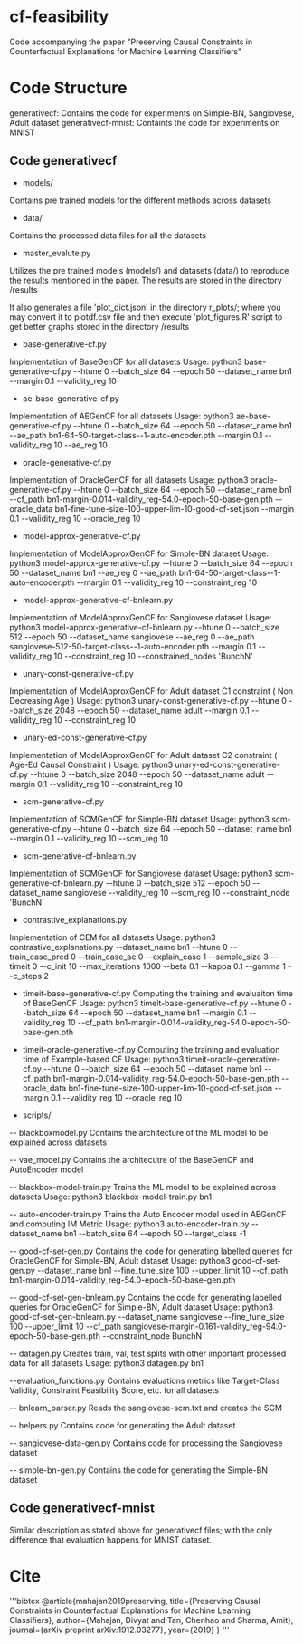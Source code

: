 # cf-feasibility
Code accompanying the paper "Preserving Causal Constraints in Counterfactual Explanations for Machine Learning Classifiers"

# Code Structure 

generativecf: Contains the code for experiments on Simple-BN, Sangiovese, Adult dataset
generativecf-mnist: Containts the code for experiments on MNIST

## Code generativecf

- models/

Contains pre trained models for the different methods across datasets

- data/

Contains the processed data files for all the datasets 

- master_evalute.py 

Utilizes the pre trained models (models/) and datasets (data/) to reproduce the results mentioned in the paper. The results are stored in the directory /results

It also generates a file 'plot_dict.json' in the directory r_plots/; where you may convert it to plotdf.csv file and then execute 'plot_figures.R' script to get better graphs stored in the directory /results 

- base-generative-cf.py

Implementation of BaseGenCF for all datasets
Usage: python3 base-generative-cf.py --htune 0 --batch_size 64 --epoch 50 --dataset_name bn1 --margin 0.1  --validity_reg 10 

- ae-base-generative-cf.py

Implementation of AEGenCF for all datasets
Usage: python3 ae-base-generative-cf.py --htune 0 --batch_size 64 --epoch 50 --dataset_name bn1 --ae_path bn1-64-50-target-class--1-auto-encoder.pth --margin 0.1  --validity_reg 10 --ae_reg 10

- oracle-generative-cf.py

Implementation of OracleGenCF for all datasets
Usage: python3 oracle-generative-cf.py --htune 0 --batch_size 64 --epoch 50 --dataset_name bn1 --cf_path bn1-margin-0.014-validity_reg-54.0-epoch-50-base-gen.pth --oracle_data bn1-fine-tune-size-100-upper-lim-10-good-cf-set.json --margin 0.1 --validity_reg 10 --oracle_reg 10

- model-approx-generative-cf.py

Implementation of ModelApproxGenCF for Simple-BN dataset
Usage: python3 model-approx-generative-cf.py --htune 0  --batch_size 64 --epoch 50 --dataset_name bn1 --ae_reg 0 --ae_path bn1-64-50-target-class--1-auto-encoder.pth  --margin 0.1 --validity_reg 10 --constraint_reg 10

- model-approx-generative-cf-bnlearn.py

Implementation of ModelApproxGenCF for Sangiovese dataset
Usage: python3 model-approx-generative-cf-bnlearn.py --htune 0 --batch_size 512 --epoch 50 --dataset_name sangiovese --ae_reg 0 --ae_path sangiovese-512-50-target-class--1-auto-encoder.pth  --margin 0.1 --validity_reg 10 --constraint_reg 10 --constrained_nodes 'BunchN'

- unary-const-generative-cf.py

Implementation of ModelApproxGenCF for Adult dataset C1 constraint ( Non Decreasing Age )
Usage: python3 unary-const-generative-cf.py --htune 0 --batch_size 2048 --epoch 50 --dataset_name adult --margin 0.1 --validity_reg 10 --constraint_reg 10

- unary-ed-const-generative-cf.py

Implementation of ModelApproxGenCF for Adult dataset C2 constraint ( Age-Ed Causal Constraint )
Usage: python3 unary-ed-const-generative-cf.py --htune 0 --batch_size 2048 --epoch 50 --dataset_name adult --margin 0.1 --validity_reg 10 --constraint_reg 10

- scm-generative-cf.py

Implementation of SCMGenCF for Simple-BN dataset 
Usage: python3 scm-generative-cf.py --htune 0 --batch_size 64 --epoch 50 --dataset_name bn1 --margin 0.1 --validity_reg 10 --scm_reg 10

- scm-generative-cf-bnlearn.py

Implementation of SCMGenCF for Sangiovese dataset 
Usage: python3 scm-generative-cf-bnlearn.py --htune 0 --batch_size 512 --epoch 50 --dataset_name sangiovese --validity_reg 10 --scm_reg 10 --constraint_node 'BunchN'

- contrastive_explanations.py

Implementation of CEM for all datasets
Usage: python3 contrastive_explanations.py --dataset_name bn1 --htune 0 --train_case_pred 0 --train_case_ae 0 --explain_case 1 --sample_size 3 --timeit 0 --c_init 10 --max_iterations 1000 --beta 0.1 --kappa 0.1 --gamma 1 --c_steps 2

- timeit-base-generative-cf.py
Computing the training and evaluaiton time of BaseGenCF
Usage: python3 timeit-base-generative-cf.py --htune 0 --batch_size 64 --epoch 50 --dataset_name bn1 --margin 0.1  --validity_reg 10 --cf_path bn1-margin-0.014-validity_reg-54.0-epoch-50-base-gen.pth

- timeit-oracle-generative-cf.py
Computing the training and evaluation time of Example-based CF
Usage: python3 timeit-oracle-generative-cf.py --htune 0 --batch_size 64 --epoch 50 --dataset_name bn1 --cf_path bn1-margin-0.014-validity_reg-54.0-epoch-50-base-gen.pth --oracle_data bn1-fine-tune-size-100-upper-lim-10-good-cf-set.json --margin 0.1 --validity_reg 10 --oracle_reg 10

- scripts/

-- blackboxmodel.py
Contains the architecture of the ML model to be explained across datasets

-- vae_model.py
Contains the architecutre of the BaseGenCF and AutoEncoder model

-- blackbox-model-train.py
Trains the ML model to be explained across datasets
Usage: python3 blackbox-model-train.py bn1

-- auto-encoder-train.py
Trains the Auto Encoder model used in AEGenCF and computing IM Metric
Usage: python3 auto-encoder-train.py --dataset_name bn1 --batch_size 64 --epoch 50 --target_class -1

-- good-cf-set-gen.py
Contains the code for generating labelled queries for OracleGenCF for Simple-BN, Adult dataset
Usage: python3 good-cf-set-gen.py --dataset_name bn1 --fine_tune_size 100 --upper_limit 10 --cf_path bn1-margin-0.014-validity_reg-54.0-epoch-50-base-gen.pth

-- good-cf-set-gen-bnlearn.py
Contains the code for generating labelled queries for OracleGenCF for Simple-BN, Adult dataset
Usage: python3 good-cf-set-gen-bnlearn.py --dataset_name sangiovese --fine_tune_size 100 --upper_limit 10 --cf_path sangiovese-margin-0.161-validity_reg-94.0-epoch-50-base-gen.pth --constraint_node BunchN

-- datagen.py
Creates train, val, test splits with other important processed data for all datasets
Usage: python3 datagen.py bn1

--evaluation_functions.py
Contains evaluations metrics like Target-Class Validity, Constraint Feasibility Score, etc. for all datasets

-- bnlearn_parser.py
Reads the sangiovese-scm.txt and creates the SCM 

-- helpers.py
Contains code for generating the  Adult dataset

-- sangiovese-data-gen.py
Contains code for processing the Sangiovese dataset

-- simple-bn-gen.py
Contains the code for generating the Simple-BN dataset



## Code generativecf-mnist 

Similar description as stated above for generativecf files; with the only difference that evaluation happens for MNIST dataset.


# Cite
'''bibtex
@article{mahajan2019preserving,
  title={Preserving Causal Constraints in Counterfactual Explanations for Machine Learning Classifiers},
  author={Mahajan, Divyat and Tan, Chenhao and Sharma, Amit},
  journal={arXiv preprint arXiv:1912.03277},
  year={2019}
}
'''
